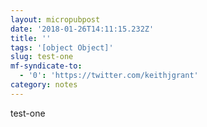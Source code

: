 ```yaml
---
layout: micropubpost
date: '2018-01-26T14:11:15.232Z'
title: ''
tags: '[object Object]'
slug: test-one
mf-syndicate-to:
  - '0': 'https://twitter.com/keithjgrant'
category: notes
---
```

test-one
